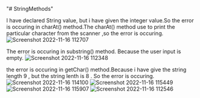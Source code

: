 "# StringMethods" 

I have declared String value, but i have given the integer value.So the error is occuring in charAt() method.The charAt() method use to print the particular character from the scanner ,so the error is occuring.
![Screenshot 2022-11-16 112707](https://user-images.githubusercontent.com/116793538/202097109-ca05d999-eaae-44e9-9ea5-8656104a3fba.png)

The error is occuring in substring() method. Because the user input is empty.
![Screenshot 2022-11-16 112348](https://user-images.githubusercontent.com/116793538/202101075-4364b3c6-238f-43c6-8891-a5764a7e749f.png)

the error is occuring in getChar() method.Because i have give the string length 9 , but the string lenth is 8 . So the error is occuring.
![Screenshot 2022-11-16 114100](https://user-images.githubusercontent.com/116793538/202101238-6a99973b-bcba-4247-989b-cea569d60339.png)
![Screenshot 2022-11-16 115449](https://user-images.githubusercontent.com/116793538/202101318-65613931-3a60-45fc-81d1-1e027605d48e.png)
![Screenshot 2022-11-16 115907](https://user-images.githubusercontent.com/116793538/202101400-cd7e03a7-986a-46e0-9c1e-ae5007e6a7b6.png)
![Screenshot 2022-11-16 112546](https://user-images.githubusercontent.com/116793538/202101460-6e3e15c7-2b1a-45b1-8846-5f21ab76c7fa.png)

